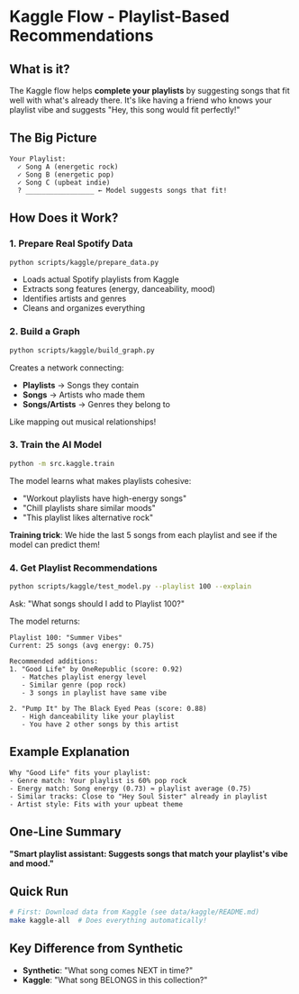 # Kaggle Flow - Playlist-Based Recommendations

## What is it?
The Kaggle flow helps **complete your playlists** by suggesting songs that fit well with what's already there. It's like having a friend who knows your playlist vibe and suggests "Hey, this song would fit perfectly!"

## The Big Picture
```
Your Playlist:
  ✓ Song A (energetic rock)
  ✓ Song B (energetic pop)  
  ✓ Song C (upbeat indie)
  ? _________________ ← Model suggests songs that fit!
```

## How Does it Work?

### 1. Prepare Real Spotify Data
```bash
python scripts/kaggle/prepare_data.py
```
- Loads actual Spotify playlists from Kaggle
- Extracts song features (energy, danceability, mood)
- Identifies artists and genres
- Cleans and organizes everything

### 2. Build a Graph
```bash
python scripts/kaggle/build_graph.py
```
Creates a network connecting:
- **Playlists** → Songs they contain
- **Songs** → Artists who made them
- **Songs/Artists** → Genres they belong to

Like mapping out musical relationships!

### 3. Train the AI Model
```bash
python -m src.kaggle.train
```
The model learns what makes playlists cohesive:
- "Workout playlists have high-energy songs"
- "Chill playlists share similar moods"
- "This playlist likes alternative rock"

**Training trick**: We hide the last 5 songs from each playlist and see if the model can predict them!

### 4. Get Playlist Recommendations
```bash
python scripts/kaggle/test_model.py --playlist 100 --explain
```
Ask: "What songs should I add to Playlist 100?"

The model returns:
```
Playlist 100: "Summer Vibes"
Current: 25 songs (avg energy: 0.75)

Recommended additions:
1. "Good Life" by OneRepublic (score: 0.92)
   - Matches playlist energy level
   - Similar genre (pop rock)
   - 3 songs in playlist have same vibe

2. "Pump It" by The Black Eyed Peas (score: 0.88)
   - High danceability like your playlist
   - You have 2 other songs by this artist
```

## Example Explanation
```
Why "Good Life" fits your playlist:
- Genre match: Your playlist is 60% pop rock
- Energy match: Song energy (0.73) ≈ playlist average (0.75)
- Similar tracks: Close to "Hey Soul Sister" already in playlist
- Artist style: Fits with your upbeat theme
```

## One-Line Summary
**"Smart playlist assistant: Suggests songs that match your playlist's vibe and mood."**

## Quick Run
```bash
# First: Download data from Kaggle (see data/kaggle/README.md)
make kaggle-all  # Does everything automatically!
```

## Key Difference from Synthetic
- **Synthetic**: "What song comes NEXT in time?"
- **Kaggle**: "What song BELONGS in this collection?"